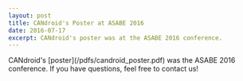 ```yaml
---
layout: post
title: CANdroid's Poster at ASABE 2016
date: 2016-07-17
excerpt: CANdroid's poster was at the ASABE 2016 conference.
---
```

<div class="row" markdown="block">
<div class="span6" markdown="block">
CANdroid's [poster](/pdfs/candroid_poster.pdf) was the ASABE 2016 conference.
If you have questions, feel free to contact us!
